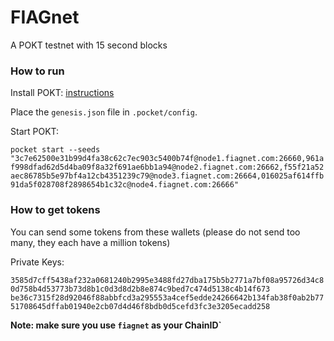 # FIAGnet

A POKT testnet with 15 second blocks


### How to run

Install POKT: [instructions](https://docs.pokt.network/core)

Place the `genesis.json` file in `.pocket/config`.

Start POKT:

`pocket start --seeds "3c7e62500e31b99d4fa38c62c7ec903c5400b74f@node1.fiagnet.com:26660,961af998dfad62d5d4ba09f8a32f691ae6bb1a94@node2.fiagnet.com:26662,f55f21a52aec86785b5e97bf4a12cb4351239c79@node3.fiagnet.com:26664,016025af614ffb91da5f028708f2898654b1c32c@node4.fiagnet.com:26666"
`

### How to get tokens

You can send some tokens from these wallets (please do not send too many, they each have a million tokens)

Private Keys:

`3585d7cff5438af232a0681240b2995e3488fd27dba175b5b2771a7bf08a95726d34c80d758b4d53773b73d8b1c0d3d8d2b8e874c9bed7c474d5138c4b14f673`
`be36c7315f28d92046f88abbfcd3a295553a4cef5edde24266642b134fab38f0ab2b7751708645dffab01940e2cb07d4d46f8bdb0d5cefd3fc3e3205ecadd258`

**Note: make sure you use `fiagnet` as your ChainID`**
